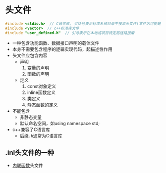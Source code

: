 # 头文件

```c++
#include <stdio.h>  // C语言库, 尖括号表示标准系统目录中搜索头文件(文件名可能是'stdio.h')
#include <vector>  // c++标准库文件
#include "user_defined.h"  // 引号表示在本地或项目特定路径路搜索
```

- 一种包含功能函数、数据接口声明的载体文件
- 本身不需要包含程序的逻辑实现代码，起描述性作用
- 头文件应包含内容
  - 声明
    1. 变量的声明
    2. 函数的声明
  - 定义
    1. const对象定义
    2. inline函数定义
    3. 类定义
    4. 静态函数的定义
- 不能包含
  - 非静态变量
  - 默认命名空间，如using namespace std;
- c++兼容了C语言库
  - 后缀`.h`通常为C语言库
  
## .inl头文件的一种  

- [内联函数](c++_inline_function.md)头文件 